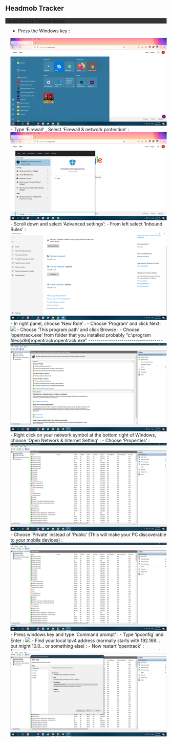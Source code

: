 
<link rel="stylesheet" href="https://cdnjs.cloudflare.com/ajax/libs/font-awesome/4.7.0/css/font-awesome.min.css">
<style>
@import "{{ headmob.github.io }}";

header {
  display: none;
}
.topnav {
  overflow: hidden;
  background-color: #333;
}

.topnav a {
  float: left;
  display: block;
  color: #f2f2f2;
  text-align: center;
  padding: 14px 16px;
  text-decoration: none;
  font-size: 17px;
}

.topnav a:hover {
  background-color: #dde;
  color: black;
}

.topnav a.active {
  background-color: #edbb2f;
  color: white;
}

.topnav .icon {
  display: none;
}

@media screen and (max-width: 600px) {
  .topnav a:not(:first-child) {display: none;}
  .topnav a.icon {
    float: right;
    display: block;
  }
}

@media screen and (max-width: 600px) {
  .topnav.responsive {position: relative;}
  .topnav.responsive .icon {
    position: absolute;
    right: 0;
    top: 0;
  }
  .topnav.responsive a {
    float: none;
    display: block;
    text-align: left;
  }
}
</style>
<h2>Headmob Tracker</h2>
<div class="topnav" id="myTopnav">
  <a href="/">Home</a>
  <a href="/scripts">Scripts</a>
  <a href="/tutorial" class="active">Tutorial</a>
  <a href="#about">About</a>
  <a href="javascript:void(0);" class="icon" onclick="myFunction()">
    <i class="fa fa-bars"></i>
  </a>
</div>

<div style="padding-left:16px">
 
  - Press the Windows key :
  <img src="img/Screenshot (100).png" />
 - Type ‘Firewall' , Select ‘Firewall & network protection’ :
 <img src="img/Screenshot (101).png" />
- Scroll down and select ‘Advanced settings’:
 - From left select ‘Inbound Rules’ :
 <img src="img/Screenshot (102).png" />
- In right panel, choose ‘New Rule’ :
 - Choose ‘Program’ and click Next:
 <img src="img/Screenshot (103).png" />
- Choose ‘This program path’ and click Browse :
 - Choose ‘opentrack.exe’ from folder that you installed probably “c:\program files(x86)\opentrack\opentrack.exe”
 ------------------------------------
<img src="img/Screenshot (104).png" />
- Right click on your network symbol at the bottom right of Windows, choose ‘Open Network & Internet Setting’ :
 - Choose ‘Properties’ :
 <img src="img/Screenshot (105).png" />
- Choose ‘Private’ instead of ‘Public’ (This will make your PC discoverable to your mobile devices) :
 <img src="img/Screenshot (106).png" />
- Press windows key and type ‘Command prompt’ :
 - Type ‘ipconfig’ and Enter :
 <img src="img/Screenshot (107).png" />
- Find your local Ipv4 address (normally starts with 192.168... but might 10.0... or something else) :
 - Now restart ‘opentrack’ :
 <img src="img/Screenshot (108).png" />
</div>

<script>
function myFunction() {
  var x = document.getElementById("myTopnav");
  if (x.className === "topnav") {
    x.className += " responsive";
  } else {
    x.className = "topnav";
  }
}
</script>


